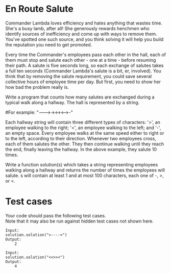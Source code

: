 En Route Salute
===============

Commander Lambda loves efficiency and hates anything that wastes time. She's a busy lamb, after all! She generously rewards henchmen 
who identify sources of inefficiency and come up with ways to remove them. You've spotted one such source, and you think solving it will 
help you build the reputation you need to get promoted.

Every time the Commander's employees pass each other in the hall, each of them must stop and salute each other - one at a time - before 
resuming their path. A salute is five seconds long, so each exchange of salutes takes a full ten seconds (Commander Lambda's salute is a 
bit, er, involved). You think that by removing the salute requirement, you could save several collective hours of employee time per day. But first, you need to show her how bad the problem really is.

Write a program that counts how many salutes are exchanged during a typical walk along a hallway. The hall is represented by a string. 

#For example:
"--->-><-><-->-"

Each hallway string will contain three different types of characters: '>', an employee walking to the right; '<', an employee walking 
to the left; and '-', an empty space. Every employee walks at the same speed either to right or to the left, according to their 
direction. Whenever two employees cross, each of them salutes the other. They then continue walking until they reach the end, finally 
leaving the hallway. In the above example, they salute 10 times.

Write a function solution(s) which takes a string representing employees walking along a hallway and returns the number of times the 
employees will salute. s will contain at least 1 and at most 100 characters, each one of -, >, or <.

Test cases
==========
Your code should pass the following test cases.<br />
Note that it may also be run against hidden test cases not shown here.

``` Python3
Input:
solution.solution(">----<")
Output:
    2

Input:
solution.solution("<<>><")
Output:
    4
 ```

